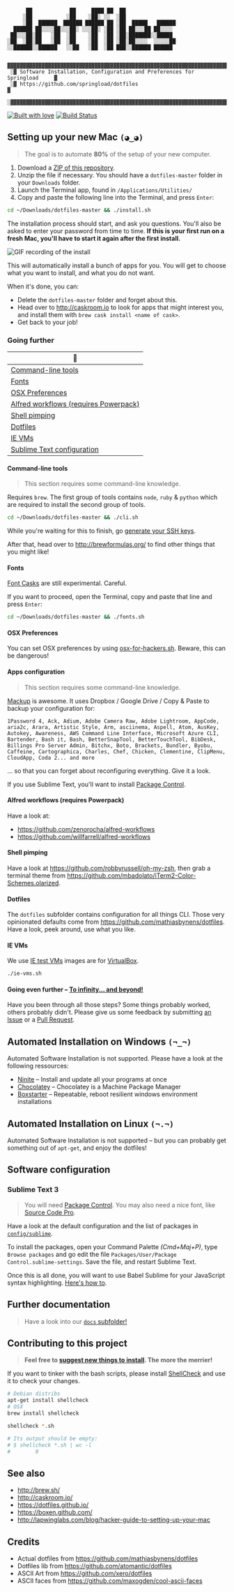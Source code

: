 ```
      ██            ██     ████ ██  ██
     ░██           ░██    ░██░ ░░  ░██
     ░██  ██████  ██████ ██████ ██ ░██  █████   ██████
  ██████ ██░░░░██░░░██░ ░░░██░ ░██ ░██ ██░░░██ ██░░░░
 ██░░░██░██   ░██  ░██    ░██  ░██ ░██░███████░░█████
░██  ░██░██   ░██  ░██    ░██  ░██ ░██░██░░░░  ░░░░░██
░░██████░░██████   ░░██   ░██  ░██ ███░░██████ ██████

  ▓▓▓▓▓▓▓▓▓▓▓▓▓▓▓▓▓▓▓▓▓▓▓▓▓▓▓▓▓▓▓▓▓▓▓▓▓▓▓▓▓▓▓▓▓▓▓▓▓▓▓▓▓▓▓▓▓▓▓▓▓▓▓▓▓▓▓▓▓▓▓▓▓▓▓
 ░▓ Software Installation, Configuration and Preferences for Springload     ▓
 ░▓ https://github.com/springload/dotfiles                                  ▓
 ░▓▓▓▓▓▓▓▓▓▓▓▓▓▓▓▓▓▓▓▓▓▓▓▓▓▓▓▓▓▓▓▓▓▓▓▓▓▓▓▓▓▓▓▓▓▓▓▓▓▓▓▓▓▓▓▓▓▓▓▓▓▓▓▓▓▓▓▓▓▓▓▓▓▓▓
```

[![Built with love](http://forthebadge.com/images/badges/built-with-love.svg)](http://www.springload.co.nz/) [![Build Status](https://img.shields.io/travis/springload/dotfiles.svg?style=flat-square)](https://travis-ci.org/springload/dotfiles)

## Setting up your new Mac `(◕‿◕)`

>The goal is to automate __80%__ of the setup of your new computer.

1. Download a [ZIP of this repository](https://github.com/springload/dotfiles/archive/master.zip).
2. Unzip the file if necessary. You should have a `dotfiles-master` folder in your `Downloads` folder.
3. Launch the Terminal app, found in `/Applications/Utilities/`
4. Copy and paste the following line into the Terminal, and press `Enter`:

```bash
cd ~/Downloads/dotfiles-master && ./install.sh
```

The installation process should start, and ask you questions. You'll also be asked to enter your password from time to time. __If this is your first run on a fresh Mac, you'll have to start it again after the first install.__

![GIF recording of the install](install-recording.gif)

This will automatically install a bunch of apps for you. You will get to choose what you want to install, and what you do not want.

When it's done, you can:

- Delete the `dotfiles-master` folder and forget about this.
- Head over to http://caskroom.io to look for apps that might interest you, and install them with `brew cask install <name of cask>`.
- Get back to your job!

### Going further

|:book:|
|-----------------------------------------|
|[Command-line tools](#command-line-tools)|
|[Fonts](#fonts)|
|[OSX Preferences](#osx-preferences)|
|[Alfred workflows (requires Powerpack)](#alfred-workflows-requires-powerpack)|
|[Shell pimping](#shell-pimping)|
|[Dotfiles](#dotfiles)|
|[IE VMs](#ie-vms)|
|[Sublime Text configuration](#sublime-text-3)|

#### Command-line tools

> This section requires some command-line knowledge.

Requires `brew`. The first group of tools contains `node`, `ruby` & `python` which are required to install the second group of tools.

```bash
cd ~/Downloads/dotfiles-master && ./cli.sh
```

While you're waiting for this to finish, go [generate your SSH keys](https://help.github.com/articles/generating-ssh-keys/).

After that, head over to http://brewformulas.org/ to find other things that you might like!

#### Fonts

[Font Casks](https://github.com/caskroom/homebrew-fonts) are still experimental. Careful.

If you want to proceed, open the Terminal, copy and paste that line and press `Enter`:

```bash
cd ~/Downloads/dotfiles-master && ./fonts.sh
```

#### OSX Preferences

You can set OSX preferences by using [osx-for-hackers.sh](https://gist.github.com/brandonb927/3195465). Beware, this can be dangerous!

#### Apps configuration

> This section requires some command-line knowledge.

[Mackup](https://github.com/lra/mackup) is awesome. It uses Dropbox / Google Drive / Copy & Paste to backup your configuration for:

```
1Password 4, Ack, Adium, Adobe Camera Raw, Adobe Lightroom, AppCode, aria2c, Arara, Artistic Style, Arm, asciinema, Aspell, Atom, AusKey, Autokey, Awareness, AWS Command Line Interface, Microsoft Azure CLI, Bartender, Bash it, Bash, BetterSnapTool, BetterTouchTool, BibDesk, Billings Pro Server Admin, Bitchx, Boto, Brackets, Bundler, Byobu, Caffeine, Cartographica, Charles, Chef, Chicken, Clementine, ClipMenu, CloudApp, Coda 2... and more
```

... so that you can forget about reconfiguring everything. Give it a look.

If you use Sublime Text, you'll want to install [Package Control](https://packagecontrol.io/).

#### Alfred workflows (requires Powerpack)

Have a look at:

- https://github.com/zenorocha/alfred-workflows
- https://github.com/willfarrell/alfred-workflows

#### Shell pimping

Have a look at https://github.com/robbyrussell/oh-my-zsh, then grab a terminal theme from https://github.com/mbadolato/iTerm2-Color-Schemes.olarized.

#### Dotfiles

The `dotfiles` subfolder contains configuration for all things CLI. Those very opinionated defaults come from https://github.com/mathiasbynens/dotfiles. Have a look, peek around, use what you like.

#### IE VMs

We use [IE test VMs](http://www.modern.ie/en-us/virtualization-tools) images are for [VirtualBox](https://www.virtualbox.org/).

```bash
./ie-vms.sh
```

#### Going even further – [To infinity... and beyond!](https://en.wikipedia.org/wiki/Buzz_Lightyear)

Have you been through all those steps? Some things probably worked, others probably didn't. Please give us some feedback by submitting [an Issue](https://github.com/springload/dotfiles/issues) or a [Pull Request](https://github.com/springload/dotfiles/pulls).

## Automated Installation on Windows `(¬_¬)`

Automated Software Installation is not supported. Please have a look at the following ressources:

- [Ninite](https://ninite.com/) – Install and update all your programs at once
- [Chocolatey](https://chocolatey.org/) – Chocolatey is a Machine Package Manager
- [Boxstarter](http://boxstarter.org/) – Repeatable, reboot resilient windows environment installations

## Automated Installation on Linux `(¬.¬)`

Automated Software Installation is not supported – but you can probably get something out of `apt-get`, and enjoy the dotfiles!

## Software configuration

### Sublime Text 3

> You will need [Package Control](https://packagecontrol.io/). You may also need a nice font, like [Source Code Pro](https://github.com/adobe-fonts/source-code-pro).

Have a look at the default configuration and the list of packages in [`config/sublime`](https://github.com/springload/dotfiles/tree/master/config/sublime).

To install the packages, open your Command Palette _(Cmd+Maj+P)_, type `Browse packages` and go edit the file `Packages/User/Package Control.sublime-settings`. Save the file, and restart Sublime Text.

Once this is all done, you will want to use Babel Sublime for your JavaScript syntax highlighting. [Here's how to](https://github.com/babel/babel-sublime#setting-as-the-default-syntax).

## Further documentation

> Have a look into our [`docs` subfolder!](https://github.com/springload/dotfiles/blob/master/docs/)

## Contributing to this project

> __Feel free to [suggest new things to install](https://github.com/springload/dotfiles/pulls). The more the merrier!__

If you want to tinker with the bash scripts, please install [ShellCheck](https://github.com/koalaman/shellcheck) and use it to check your changes.

```bash
# Debian distribs
apt-get install shellcheck
# OSX
brew install shellcheck

shellcheck *.sh

# Its output should be empty:
# $ shellcheck *.sh | wc -l
#        0
```

## See also

- http://brew.sh/
- http://caskroom.io/
- https://dotfiles.github.io/
- https://boxen.github.com/
- http://lapwinglabs.com/blog/hacker-guide-to-setting-up-your-mac

## Credits

- Actual dotfiles from https://github.com/mathiasbynens/dotfiles
- Dotfiles lib from https://github.com/atomantic/dotfiles
- ASCII Art from https://github.com/xero/dotfiles
- ASCII faces from https://github.com/maxogden/cool-ascii-faces
